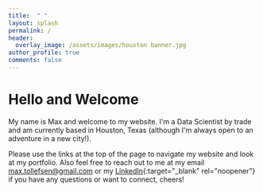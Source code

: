 ```yaml
---
title:  " "
layout: splash
permalink: /
header:
  overlay_image: /assets/images/houston banner.jpg
author_profile: true
comments: false
---
```

# Hello and Welcome

My name is Max and welcome to my website. I'm a Data Scientist by trade and am currently based in Houston, Texas (although I'm always open to an adventure in a new city!).

Please use the links at the top of the page to navigate my website and look at my portfolio. Also feel free to reach out to me at my email [max.tollefsen@gmail.com](mailto:max.tollefsen@gmail.com) or my [LinkedIn](https://www.linkedin.com/in/max-tollefsen/){:target="_blank" rel="noopener"} if you have any questions or want to connect, cheers!
